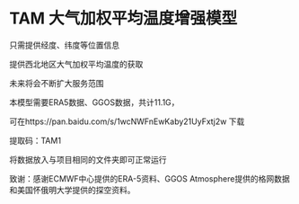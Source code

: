 # TAM 大气加权平均温度增强模型
只需提供经度、纬度等位置信息

提供西北地区大气加权平均温度的获取

未来将会不断扩大服务范围

本模型需要ERA5数据、GGOS数据，共计11.1G，

可在https://pan.baidu.com/s/1wcNWFnEwKaby21UyFxtj2w 下载

提取码：TAM1 

将数据放入与项目相同的文件夹即可正常运行

致谢：感谢ECMWF中心提供的ERA-5资料、GGOS Atmosphere提供的格网数据和美国怀俄明大学提供的探空资料。
